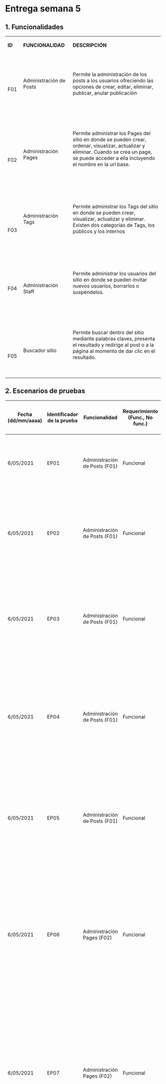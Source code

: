 # Entrega semana 5

<h2> 1. Funcionalidades </h2>

<table style="font-weight: 400;" data-tablestyle="MsoTableGrid" data-tablelook="1696">
<tbody>
<tr>
<td data-celllook="65536">
<p><strong><span data-contrast="none">ID</span></strong><span data-ccp-props="{&quot;201341983&quot;:0,&quot;335551550&quot;:2,&quot;335551620&quot;:2,&quot;335559740&quot;:259}">&nbsp;</span></p>
</td>
<td data-celllook="65536">
<p><strong><span data-contrast="none">FUNCIONALIDAD</span></strong><span data-ccp-props="{&quot;201341983&quot;:0,&quot;335551550&quot;:2,&quot;335551620&quot;:2,&quot;335559740&quot;:259}">&nbsp;</span></p>
</td>
<td data-celllook="65536">
<p><strong><span data-contrast="none">DESCRIPCI&Oacute;N</span></strong><span data-ccp-props="{&quot;201341983&quot;:0,&quot;335551550&quot;:2,&quot;335551620&quot;:2,&quot;335559740&quot;:259}">&nbsp;</span></p>
</td>
</tr>
<tr>
<td data-celllook="0">
<p><span data-ccp-props="{&quot;201341983&quot;:0,&quot;335551550&quot;:2,&quot;335551620&quot;:2,&quot;335559740&quot;:259}">&nbsp;</span></p>
<p><span data-contrast="none">F0</span><span data-contrast="none">1</span><span data-ccp-props="{&quot;201341983&quot;:0,&quot;335551550&quot;:2,&quot;335551620&quot;:2,&quot;335559740&quot;:259}">&nbsp;</span></p>
</td>
<td data-celllook="0">
<p><span data-ccp-props="{&quot;201341983&quot;:0,&quot;335551550&quot;:2,&quot;335551620&quot;:2,&quot;335559740&quot;:259}">&nbsp;</span></p>
<p><span data-contrast="none">Administraci&oacute;n de Posts</span><span data-ccp-props="{&quot;201341983&quot;:0,&quot;335551550&quot;:2,&quot;335551620&quot;:2,&quot;335559740&quot;:259}">&nbsp;</span></p>
<p><span data-ccp-props="{&quot;201341983&quot;:0,&quot;335551550&quot;:2,&quot;335551620&quot;:2,&quot;335559740&quot;:259}">&nbsp;</span></p>
</td>
<td data-celllook="0">
<p><span data-ccp-props="{&quot;201341983&quot;:0,&quot;335551550&quot;:2,&quot;335551620&quot;:2,&quot;335559740&quot;:259}">&nbsp;</span></p>
<p><span data-contrast="none">Permite la administración de los posts a los usuarios  ofreciendo las opciones de crear, editar, eliminar, publicar, anular publicación </span><span data-ccp-props="{&quot;201341983&quot;:0,&quot;335551550&quot;:6,&quot;335551620&quot;:6,&quot;335559740&quot;:259}">&nbsp;</span></p>
<p><span data-ccp-props="{&quot;201341983&quot;:0,&quot;335551550&quot;:2,&quot;335551620&quot;:2,&quot;335559740&quot;:259}">&nbsp;</span></p>
</td>
</tr>
<tr>
<td data-celllook="0">
<p><span data-ccp-props="{&quot;201341983&quot;:0,&quot;335551550&quot;:2,&quot;335551620&quot;:2,&quot;335559740&quot;:259}">&nbsp;</span></p>
<p><span data-ccp-props="{&quot;201341983&quot;:0,&quot;335551550&quot;:2,&quot;335551620&quot;:2,&quot;335559740&quot;:259}">&nbsp;</span></p>
<p><span data-contrast="none">F0</span><span data-contrast="none">2</span><span data-ccp-props="{&quot;201341983&quot;:0,&quot;335551550&quot;:2,&quot;335551620&quot;:2,&quot;335559740&quot;:259}">&nbsp;</span></p>
</td>
<td data-celllook="0">
<p><span data-ccp-props="{&quot;201341983&quot;:0,&quot;335551550&quot;:2,&quot;335551620&quot;:2,&quot;335559740&quot;:259}">&nbsp;</span></p>
<p><span data-ccp-props="{&quot;201341983&quot;:0,&quot;335551550&quot;:2,&quot;335551620&quot;:2,&quot;335559740&quot;:259}">&nbsp;</span></p>
<p><span data-contrast="none">Administraci&oacute;n Pages</span><span data-ccp-props="{&quot;201341983&quot;:0,&quot;335551550&quot;:2,&quot;335551620&quot;:2,&quot;335559740&quot;:259}">&nbsp;</span></p>
<p><span data-ccp-props="{&quot;201341983&quot;:0,&quot;335551550&quot;:2,&quot;335551620&quot;:2,&quot;335559740&quot;:259}">&nbsp;</span></p>
</td>
<td data-celllook="0">
<p><span data-ccp-props="{&quot;201341983&quot;:0,&quot;335551550&quot;:2,&quot;335551620&quot;:2,&quot;335559740&quot;:259}">&nbsp;</span></p>
<p><span data-contrast="none">Permite administrar los Pages del sitio en donde se pueden crear, ordenar, visualizar, actualizar y eliminar. Cuando se crea un page, se puede acceder a ella incluyendo el nombre en la url base.</span><span data-ccp-props="{&quot;201341983&quot;:0,&quot;335551550&quot;:6,&quot;335551620&quot;:6,&quot;335559740&quot;:259}">&nbsp;</span></p>
<p><span data-ccp-props="{&quot;201341983&quot;:0,&quot;335551550&quot;:2,&quot;335551620&quot;:2,&quot;335559740&quot;:259}">&nbsp;</span></p>
</td>
</tr>
<tr>
<td data-celllook="0">
<p><span data-ccp-props="{&quot;201341983&quot;:0,&quot;335551550&quot;:2,&quot;335551620&quot;:2,&quot;335559740&quot;:259}">&nbsp;</span></p>
<p><span data-ccp-props="{&quot;201341983&quot;:0,&quot;335551550&quot;:2,&quot;335551620&quot;:2,&quot;335559740&quot;:259}">&nbsp;</span></p>
<p><span data-contrast="none">F0</span><span data-contrast="none">3</span><span data-ccp-props="{&quot;201341983&quot;:0,&quot;335551550&quot;:2,&quot;335551620&quot;:2,&quot;335559740&quot;:259}">&nbsp;</span></p>
</td>
<td data-celllook="0">
<p><span data-ccp-props="{&quot;201341983&quot;:0,&quot;335551550&quot;:2,&quot;335551620&quot;:2,&quot;335559740&quot;:259}">&nbsp;</span></p>
<p><span data-ccp-props="{&quot;201341983&quot;:0,&quot;335551550&quot;:2,&quot;335551620&quot;:2,&quot;335559740&quot;:259}">&nbsp;</span></p>
<p><span data-contrast="none">Administraci&oacute;n Tags</span><span data-ccp-props="{&quot;201341983&quot;:0,&quot;335551550&quot;:2,&quot;335551620&quot;:2,&quot;335559740&quot;:259}">&nbsp;</span></p>
<p><span data-ccp-props="{&quot;201341983&quot;:0,&quot;335551550&quot;:2,&quot;335551620&quot;:2,&quot;335559740&quot;:259}">&nbsp;</span></p>
<p><span data-ccp-props="{&quot;201341983&quot;:0,&quot;335551550&quot;:2,&quot;335551620&quot;:2,&quot;335559740&quot;:259}">&nbsp;</span></p>
</td>
<td data-celllook="0">
<p><span data-ccp-props="{&quot;201341983&quot;:0,&quot;335551550&quot;:2,&quot;335551620&quot;:2,&quot;335559740&quot;:259}">&nbsp;</span></p>
<p><span data-contrast="none">Permite administrar los Tags del sitio en donde se pueden crear, visualizar, actualizar y eliminar. Existen dos categor&iacute;as de Tags, los p&uacute;blicos y los internos</span><span data-ccp-props="{&quot;201341983&quot;:0,&quot;335551550&quot;:6,&quot;335551620&quot;:6,&quot;335559740&quot;:259}">&nbsp;</span></p>
<p><span data-ccp-props="{&quot;201341983&quot;:0,&quot;335551550&quot;:2,&quot;335551620&quot;:2,&quot;335559740&quot;:259}">&nbsp;</span></p>
</td>
</tr>
<tr>
<td data-celllook="0">
<p><span data-ccp-props="{&quot;201341983&quot;:0,&quot;335551550&quot;:2,&quot;335551620&quot;:2,&quot;335559740&quot;:259}">&nbsp;</span></p>
<p><span data-ccp-props="{&quot;201341983&quot;:0,&quot;335551550&quot;:2,&quot;335551620&quot;:2,&quot;335559740&quot;:259}">&nbsp;</span></p>
<p><span data-contrast="none">F0</span><span data-contrast="none">4</span><span data-ccp-props="{&quot;201341983&quot;:0,&quot;335551550&quot;:2,&quot;335551620&quot;:2,&quot;335559740&quot;:259}">&nbsp;</span></p>
<p><span data-ccp-props="{&quot;201341983&quot;:0,&quot;335551550&quot;:2,&quot;335551620&quot;:2,&quot;335559740&quot;:259}">&nbsp;</span></p>
</td>
<td data-celllook="0">
<p><span data-ccp-props="{&quot;201341983&quot;:0,&quot;335551550&quot;:2,&quot;335551620&quot;:2,&quot;335559740&quot;:259}">&nbsp;</span></p>
<p><span data-ccp-props="{&quot;201341983&quot;:0,&quot;335551550&quot;:2,&quot;335551620&quot;:2,&quot;335559740&quot;:259}">&nbsp;</span></p>
<p><span data-contrast="none">Administraci&oacute;n Staff</span><span data-ccp-props="{&quot;201341983&quot;:0,&quot;335551550&quot;:2,&quot;335551620&quot;:2,&quot;335559740&quot;:259}">&nbsp;</span></p>
<p><span data-ccp-props="{&quot;201341983&quot;:0,&quot;335551550&quot;:2,&quot;335551620&quot;:2,&quot;335559740&quot;:259}">&nbsp;</span></p>
</td>
<td data-celllook="0">
<p><span data-ccp-props="{&quot;201341983&quot;:0,&quot;335551550&quot;:2,&quot;335551620&quot;:2,&quot;335559740&quot;:259}">&nbsp;</span></p>
<p><span data-contrast="none">Permite administrar los usuarios del sitio en donde se pueden invitar nuevos usuarios, borrarlos o susp&eacute;ndelos.</span><span data-contrast="none">&nbsp;</span><span data-ccp-props="{&quot;201341983&quot;:0,&quot;335551550&quot;:6,&quot;335551620&quot;:6,&quot;335559740&quot;:259}">&nbsp;</span></p>
<p><span data-ccp-props="{&quot;201341983&quot;:0,&quot;335551550&quot;:6,&quot;335551620&quot;:6,&quot;335559740&quot;:259}">&nbsp;</span></p>
</td>
</tr>
<tr>
<td data-celllook="0">
<p><span data-ccp-props="{&quot;201341983&quot;:0,&quot;335551550&quot;:2,&quot;335551620&quot;:2,&quot;335559740&quot;:259}">&nbsp;</span></p>
<p><span data-ccp-props="{&quot;201341983&quot;:0,&quot;335551550&quot;:2,&quot;335551620&quot;:2,&quot;335559740&quot;:259}">&nbsp;</span></p>
<p><span data-contrast="none">F0</span><span data-contrast="none">5</span><span data-ccp-props="{&quot;201341983&quot;:0,&quot;335551550&quot;:2,&quot;335551620&quot;:2,&quot;335559740&quot;:259}">&nbsp;</span></p>
</td>
<td data-celllook="0">
<p><span data-ccp-props="{&quot;201341983&quot;:0,&quot;335551550&quot;:2,&quot;335551620&quot;:2,&quot;335559740&quot;:259}">&nbsp;</span></p>
<p><span data-ccp-props="{&quot;201341983&quot;:0,&quot;335551550&quot;:2,&quot;335551620&quot;:2,&quot;335559740&quot;:259}">&nbsp;</span></p>
<p><span data-contrast="none">Buscador sitio</span><span data-ccp-props="{&quot;201341983&quot;:0,&quot;335551550&quot;:2,&quot;335551620&quot;:2,&quot;335559740&quot;:259}">&nbsp;</span></p>
<p><span data-ccp-props="{&quot;201341983&quot;:0,&quot;335551550&quot;:2,&quot;335551620&quot;:2,&quot;335559740&quot;:259}">&nbsp;</span></p>
</td>
<td data-celllook="0">
<p><span data-ccp-props="{&quot;201341983&quot;:0,&quot;335551550&quot;:2,&quot;335551620&quot;:2,&quot;335559740&quot;:259}">&nbsp;</span></p>
<p><span data-contrast="none">Permite buscar dentro del sitio mediante palabras claves, presenta el resultado y redirige al post o a la p&aacute;gina al momento de dar clic en el resultado.</span><span data-ccp-props="{&quot;201341983&quot;:0,&quot;335551550&quot;:6,&quot;335551620&quot;:6,&quot;335559740&quot;:259}">&nbsp;</span></p>
<p><span data-ccp-props="{&quot;201341983&quot;:0,&quot;335551550&quot;:6,&quot;335551620&quot;:6,&quot;335559740&quot;:259}">&nbsp;</span></p>
</td>
</tr>
</tbody>
</table>


<h2> 2. Escenarios de pruebas </h2>


<table class="tableizer-table">
<thead>
 <tr class="tableizer-firstrow"><th>Fecha (dd/mm/aaaa) </th>
 <th>Identificador de la prueba</th>
 <th>Funcionalidad</th>
 <th>Requerimiento (Func., No func.)</th>
 <th>Tipo de escenario (Positivo, Negativo, Mix)</th>
 <th>Nombre del escenario</th>
 <th>Descripción</th>
  </tr>
  
  </thead><tbody>
 
 <tr><td>6/05/2021</td><td>EP01</td><td>Administración de Posts (F01)</td><td>Funcional</td><td>Positivo</td><td>Crear un nuevo post</td> <td>El usuario debe logearse y posteriormente en el menu ir a la opción de post y crear uno, por defecto el post creado queda draft</td></tr>
 <tr><td>6/05/2021</td><td>EP02</td><td>Administración de Posts (F01)</td><td>Funcional</td><td>Positivo</td><td>Editar Post</td> <td>El usuario debe logearse y posteriormente en el menu ir a la opción de post y debe seleccionar un post existente de la lislta de post, eso lo llevara a una forma que le permite la edición</td></tr>
 <tr><td>6/05/2021</td><td>EP03</td><td>Administración de Posts (F01)</td><td>Funcional</td><td>Positivo</td><td>Eliminar Post</td><td>El usuario debe logearse y posteriormente en el menu ir a la opción de post y debe seleccionar un post existente de la lislta de post, eso lo llevara a una forma en donde ingresando a setting puede elimiar el post.</td></tr>
 <tr><td>6/05/2021</td><td>EP04</td><td>Administración de Posts (F01)</td><td>Funcional</td><td>Positivo</td><td>Anular la publicación post</td><td>El usuario debe logearse y posteriormente en el menu ir a la opción de post y debe seleccionar un post existente de la lislta de post que se encuentre en estado published , eso lo llevara a una forma en donde podra realizar la anulación de la publicación.</td></tr>
 <tr><td>6/05/2021</td><td>EP05</td><td>Administración de Posts (F01)</td><td>Funcional</td><td>Positivo</td><td>Publicar post</td><td>El usuario debe logearse y posteriormente en el menu ir a la opción de post y debe seleccionar un post existente de la lislta de post que se encuentre en estado draft, eso lo llevara a una forma en donde podra realizar la publicación</td></tr> 
 <tr><td>6/05/2021</td><td>EP06</td><td>Administración Pages (F02)</td><td>Funcional</td><td>Positivo</td><td>Crear Page</td><td>El usuario accede a la página con usuario y contraseña, en el menú izquierdo selecciona la opción de "Pages" o va directamente a la url de pages, y luego da click en la opción "new Page", allí le agrega un nombre y un texto y esta queda automáticamente guardada como draft en las páginas.</td></tr>
 <tr><td>6/05/2021</td><td>EP07</td><td>Administración Pages (F02)</td><td>Funcional</td><td>Positivo</td><td>Editar Page</td><td>El usuario accede a la página con usuario y contraseña, en el menú izquierdo selecciona la opción de "Pages" o va directamente a la url de pages, y luego selecciona el page a editar, allí le cambia el nombre y el texto y esta queda actualizada en las paginas como draft si no ha sido publicada aún.</td></tr>
 <tr><td>6/05/2021</td><td>EP08</td><td>Administración Pages (F02)</td><td>Funcional</td><td>Positivo</td><td>Eliminar page</td><td>El usuario accede a la página con usuario y contraseña, en el menú izquierdo selecciona la opción de "Pages" o va directamente a la url de pages, y luego selecciona el page  que desee eliminar, allí selecciona la opción settings en la esquina superior derecha, baja y encuentra la opción delete page y está ya no debe aparecer en la página de pages ni debe poder ser accedida desde la url con su nombre.</td></tr>
 <tr><td>6/05/2021</td><td>EP09</td><td>Administración Pages (F02)</td><td>Funcional</td><td>Positivo</td><td>Publicar page</td><td>El usuario accede a la página con usuario y contraseña, en el menú izquierdo selecciona la opción de "Pages" o va directamente a la url de pages, y luego selecciona el page  que desea publicar, o le da crear un page e ingresa, allí en la esquina superior derecha, hay un botón que puede llamarse publish o update y le da click a publicar. Inmediatamente sale una notificación en azul con el texto Publish! y debe poder accederse desde u url con su nombre.</td></tr>
 <tr><td>6/05/2021</td><td>EP10</td><td>Administración Pages (F02)</td><td>Funcional</td><td>Positivo</td><td>Despublicar page</td><td>El usuario accede a la página con usuario y contraseña, en el menu izquierdo selecciona la opción de "Pages" o va directamente a la url de pages, y luego selecciona el page  que desea despublicar, ingresa, allí en la esquina superior derecha, hay un botón que puede llamarse update y le da click a la opción Unpublish y luego al botón azul. Inmediatamente en el listados de pages, esta publicación aparece como draft y no se puede acceder a ella desde la url base más el nombre.</td></tr>
 <tr><td>6/05/2021</td><td>EP11</td><td>Administración Pages (F02)</td><td>Funcional</td><td>Negativo</td><td>Crear una nueva pagina con emojis en el titulo</td><td>El usuario accede a la página con usuario y contraseña, en el menú izquierdo selecciona la opción de "Pages" o va directamente a la url de pages, y luego da click en la opción "new Page", allí le agrega un nombre que debe incluir emojis y un texto y esta queda automáticamente guardada como draft en las páginas.</td></tr>
 <tr><td>6/05/2021</td><td>EP12</td><td>Administración Tags (F03)</td><td>Funcional</td><td>Positivo</td><td>Crear Tag</td><td>El usuario accede a la página con usuario y contraseña, en el menú izquierdo selecciona la opción de "Tags" o va directamente a la url de tags, cuyo listado de tags debe ser vacío. Presiona el botón 'Create new tag', verifica que esta en la URL correspondiente para crear un nuevo tag. Luego presiona el botón 'Save', y se verifica que aparezca el mensaje 'You must specify a name for the tag.', ya que no se ingreso un nombre al tag. Luego llena los campos Name, Description, Meta Title y Meta Description. Por último, presiona el botón 'Retry' y verifica que la url se haya actualizado correctamente a la edición del tag de acuerdo al Slug generado por el nombre ingresado.</td></tr>
 <tr><td>6/05/2021</td><td>EP13</td><td>Administración Tags (F03)</td><td>Funcional</td><td>Positivo</td><td>Editar Tag </td><td>El usuario accede a la página con usuario y contraseña, en el menú izquierdo selecciona la opción de "Tags" o va directamente a la url de tags, y luego selecciona el único tag que debe existir paraa editar, allí le cambia el nombre y la descripción. Posteriormente, da click al botón 'Save'. Posteriormente, regresa al listado de tags y verifica que el cambio del nombre se haya guardado correctamente entrando a editar nuevamente el tag y comparando el nombre del tag con el que debió haber quedado de acuerdo al cambio.</td></tr>
 <tr><td>6/05/2021</td><td>EP14</td><td>Administración Tags (F03)</td><td>Funcional</td><td>Positivo</td><td>Eliminar Tag</td><td>El usuario accede a la página con usuario y contraseña, en el menú izquierdo selecciona la opción de "Pages" o va directamente a la url de pages. Luego selecciona el único tag que debe existir para editar, y oprime el botón 'Delete tag', y luego el botón 'Delete' en el pop-up de confirmación. Luego, verifica que la lista de tags quedo vacía.</td></tr>
 <tr><td>6/05/2021</td><td>EP15</td><td>Administración Tags (F03)</td><td>Funcional</td><td>Negativo</td><td>Añadir un tag de prueba con texto y emojis</td><td>El usuario accede a la página con usuario y contraseña, en el menú izquierdo selecciona la opción de "Tags" o va directamente a la url de tags, cuyo listado de tags debe ser vacío. Presiona el botón 'Create new tag', verifica que esta en la URL correspondiente para crear un nuevo tag. Luego presiona el botón 'Save', y se verifica que aparezca el mensaje 'You must specify a name for the tag.', ya que no se ingreso un nombre al tag. Luego llena los campos Name, Description, Meta Title y Meta Description con texto y emojis. Por último, presiona el botón 'Retry' y verifica que la url se haya actualizado correctamente a la edición del tag de acuerdo al Slug generado por el nombre ingresado.</td></tr>
 <tr><td>6/05/2021</td><td>EP16</td><td>Administración Staff (F04)</td><td>Funcional</td><td>Negativo</td><td>Dejar vacio nombre y correo</td><td>El usuario accede a la pagina con usuario y contraseña a la pagina de staff, da click en el boton invite people en el costado superior izquierdo, sin llenar la informacion del correo procede a dar click en send invitation, Luego, verfica que esa invitacion no puede ser enviada porque el campo de correo esta vacio</td></tr>
 <tr><td>6/05/2021</td><td>EP17</td><td>Administración Staff (F04)</td><td>Funcional</td><td>Negativo</td><td>Validar un miembro nuevo con correo malformado del lado del cliente</td><td>El usuario accede a la pagina con usuario y contraseña a la pagina de staff, luego procede a dar click en el boton invite people en el costado superior izquierdo, luego colocando un correo con formato invalido, en el campo de correo procede a dar click en send invitarion,  Luego, verifica que esa invitacion no puede ser enviada porque el campo de correo ha sido llenado de forma incorrecta</td></tr>
 <tr><td>6/05/2021</td><td>EP18</td><td>Buscador sitio (F05)</td><td>Funcional</td><td>Positivo</td><td>Buscar un post en el sitio</td><td>El usuario accede a la pagina con usuario y contraseña a la pagina del site, en el menu izquiedo en la parte superior dara click en la lupa, esto activara un modal con un input, luego en este input digitara el nombre de un post que existe, Luego verifica que el post aparece en la lista de resultados</td></tr>
 <tr><td>6/05/2021</td><td>EP19</td><td>Buscador sitio (F05)</td><td>Funcional</td><td>Positivo</td><td>Buscar un usuario en el sitio</td><td>El usuario accede a la pagina con usuario y contraseña a la pagina del site, en el menu izquiedo en la parte superior dara click en la lupa, esto activara un modal con un input, luego en este input digitara el nombre de un usuario que existe, Luego verifica que el usuario aparece en la lista de resultados</td></tr>
 <tr><td>6/05/2021</td><td>EP20</td><td>Administración de Posts (F01)</td><td>Funcional</td><td>Negativo</td><td>Crear un nuevo post con emojis en el titulo</td><td>El usuario accede a la pagina con usuario y contraseña a la pagina del post, en la parte superior derecha dara click en el boton New Post, en la parte que tiene Post Title como placeholder digitara el titulo de un post con un emoji. Luego dara click en el boton publish en la parte superior derecha y finalmente dara click en el boton Publish que se activa en el modal que aparece y Luego verifica como el post ha sido creado correctamente</td></tr>
</tbody></table>


<h2> 3. Ejecutar proyecto Cypress </h2>

* El aplicativo Ghost se encuentra desplegado en una instacia EC2 en AWS http://ec2-13-58-252-44.us-east-2.compute.amazonaws.com:2368/ por lo que no es necesario tenerlo instalado en la maquina local.
* Debe tener instalado en la maquina Cypress, validar con el comando cypress --version si no lo tiene por favor instalarlo
* Descargar o clonar el código del repositorio 
* Abrir linea de comandos e ir a la carpeta en donde descargo o clono el repositorio
* Ingresar a la carpeta /cypress
* Ejecutar el comando cypress run --headless o si lo desea usar el comando cyppress open y ejecutar cada .spec.js de forma manual  

<h2> 4. Ejecutar proyecto Kraken </h2>

* El aplicativo Ghost se encuentra desplegado en una instacia EC2 en AWS http://ec2-13-58-252-44.us-east-2.compute.amazonaws.com:2368/ por lo que no es necesario tenerlo instalado en la maquina local.
* Debe tener instalado en la maquina kraken-moblile y sus dependencias, en el path de Kraken no debe haber nombres de archivos con "."
* Ingresar al file donde tiene instalado kraken-mobile y sus dependencias.
* Ubiquese en la raiz de la carpeta donde vive kraken-mobile y descargue o clone el código del repositorio.
* Abrir linea de comandos e ir a la carpeta en donde descargo o clono el repositorio
* Ingresar a la carpeta /kraken con el comando cd kraken
* Ingresar a una carpeta de un escenario con el comando cd <path>
* Ejecutar el comando bundle exec kraken-mobile run
* Esperar que termine la ejecución del escenario.
* En consola escribir el comando cd ..
* Ingresar al siguiente escenario cd <path>
* Repetir el proceso con todos los demás escenarios.



